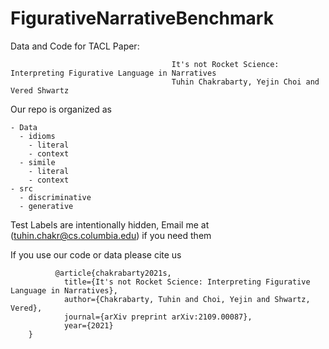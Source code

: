 # FigurativeNarrativeBenchmark


Data and Code for TACL Paper:

                                        It's not Rocket Science: Interpreting Figurative Language in Narratives
                                        Tuhin Chakrabarty, Yejin Choi and Vered Shwartz
          

Our repo is organized as

    - Data
      - idioms
        - literal
        - context
      - simile
        - literal
        - context
    - src
      - discriminative
      - generative
          
Test Labels are intentionally hidden, Email me at (tuhin.chakr@cs.columbia.edu) if you need them


If you use our code or data please cite us

              @article{chakrabarty2021s,
                title={It's not Rocket Science: Interpreting Figurative Language in Narratives},
                author={Chakrabarty, Tuhin and Choi, Yejin and Shwartz, Vered},
                journal={arXiv preprint arXiv:2109.00087},
                year={2021}
        }
